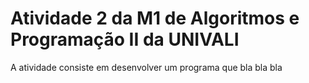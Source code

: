 # Atividade 2 da M1 de Algoritmos e Programação II da UNIVALI

A atividade consiste em desenvolver um programa que bla bla bla